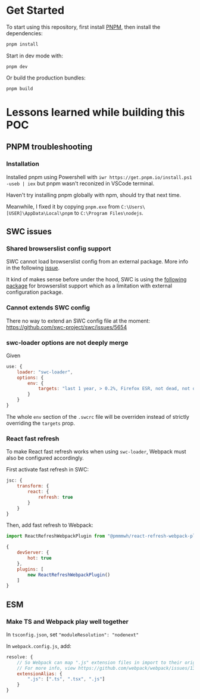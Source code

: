 # Get Started

To start using this repository, first install [PNPM](https://pnpm.io/), then install the dependencies:

```bash
pnpm install
```

Start in dev mode with:

```
pnpm dev
```

Or build the production bundles:

```
pnpm build
```

# Lessons learned while building this POC

## PNPM troubleshooting

### Installation

Installed pnpm using Powershell with `iwr https://get.pnpm.io/install.ps1 -useb | iex` but pnpm wasn't reconized in VSCode terminal.

Haven't try installing pnpm globally with npm, should try that next time.

Meanwhile, I fixed it by copying `pnpm.exe` from `C:\Users\[USER]\AppData\Local\pnpm` to `C:\Program Files\nodejs`.

## SWC issues

### Shared browserslist config support

SWC cannot load browserslist config from an external package. More info in the following [issue](https://github.com/swc-project/swc/issues/3365).

It kind of makes sense before under the hood, SWC is using the [following package](https://github.com/browserslist/browserslist-rs#limitations) for browserslist support which as a limitation with external configuration package.

### Cannot extends SWC config

There no way to extend an SWC config file at the moment: https://github.com/swc-project/swc/issues/5654

### swc-loader options are not deeply merge

Given

```js
use: {
    loader: "swc-loader",
    options: {
        env: {
            targets: "last 1 year, > 0.2%, Firefox ESR, not dead, not op_mini all"
        }
    }
}
```

The whole `env` section of the `.swcrc` file will be overriden instead of strictly overriding the `targets` prop.

### React fast refresh

To make React fast refresh works when using `swc-loader`, Webpack must also be configured accordingly.

First activate fast refresh in SWC:

```js
jsc: {
    transform: {
        react: {
            refresh: true
        }
    }
}
```

Then, add fast refresh to Webpack:

```js
import ReactRefreshWebpackPlugin from "@pmmmwh/react-refresh-webpack-plugin";

{
    devServer: {
        hot: true
    },
    plugins: [
        new ReactRefreshWebpackPlugin()
    ]
}
```

## ESM

### Make TS and Webpack play well together

In `tsconfig.json`, set `"moduleResolution": "nodenext"`

In `webpack.config.js`, add:

```js
resolve: {
    // So Webpack can map ".js" extension files in import to their original file.
    // For more info, view https://github.com/webpack/webpack/issues/13252
    extensionAlias: {
        ".js": [".ts", ".tsx", ".js"]
    }
}
```
